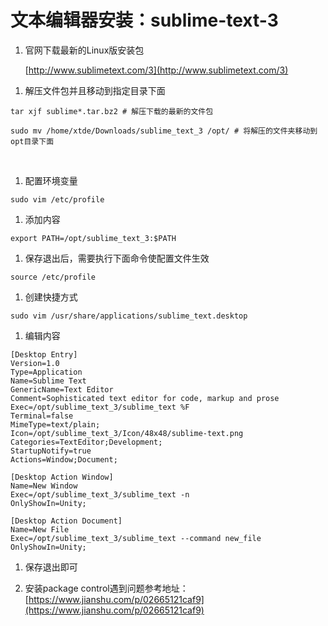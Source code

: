 # 文本编辑器安装：sublime-text-3

1. 官网下载最新的Linux版安装包

      [http://www.sublimetext.com/3](http://www.sublimetext.com/3)

1. 解压文件包并且移动到指定目录下面

```shell
tar xjf sublime*.tar.bz2 # 解压下载的最新的文件包

sudo mv /home/xtde/Downloads/sublime_text_3 /opt/ # 将解压的文件夹移动到opt目录下面
```
 
1. 配置环境变量

```shell
sudo vim /etc/profile
```

1. 添加内容

```shell
export PATH=/opt/sublime_text_3:$PATH
```

1. 保存退出后，需要执行下面命令使配置文件生效

```shell
source /etc/profile
```

1. 创建快捷方式

```shell
sudo vim /usr/share/applications/sublime_text.desktop
```

1. 编辑内容

```shell
[Desktop Entry]
Version=1.0
Type=Application
Name=Sublime Text
GenericName=Text Editor
Comment=Sophisticated text editor for code, markup and prose
Exec=/opt/sublime_text_3/sublime_text %F
Terminal=false
MimeType=text/plain;
Icon=/opt/sublime_text_3/Icon/48x48/sublime-text.png
Categories=TextEditor;Development;
StartupNotify=true
Actions=Window;Document;

[Desktop Action Window]
Name=New Window
Exec=/opt/sublime_text_3/sublime_text -n
OnlyShowIn=Unity;

[Desktop Action Document]
Name=New File
Exec=/opt/sublime_text_3/sublime_text --command new_file
OnlyShowIn=Unity;

```

1. 保存退出即可

1. 安装package control遇到问题参考地址：[https://www.jianshu.com/p/02665121caf9](https://www.jianshu.com/p/02665121caf9)
